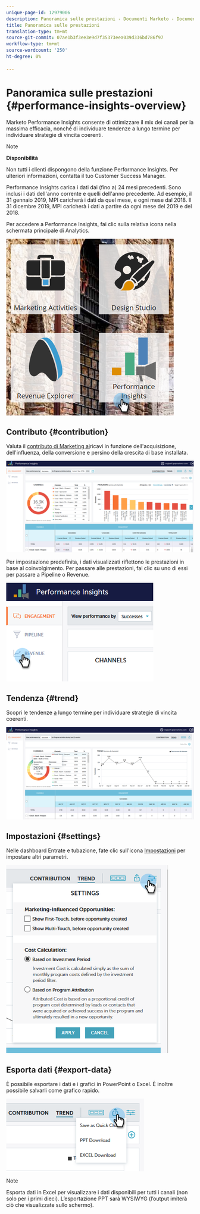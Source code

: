 ```yaml
---
unique-page-id: 12979006
description: Panoramica sulle prestazioni - Documenti Marketo - Documentazione del prodotto
title: Panoramica sulle prestazioni
translation-type: tm+mt
source-git-commit: 07ae1b3f3ee3e9d7f35373eea039d336bd786f97
workflow-type: tm+mt
source-wordcount: '250'
ht-degree: 0%

---
```



# Panoramica sulle prestazioni {#performance-insights-overview}

Marketo Performance Insights consente di ottimizzare il mix dei canali per la massima efficacia, nonché di individuare tendenze a lungo termine per individuare strategie di vincita coerenti.

>[!NOTE]
>
>**Disponibilità**
>
>Non tutti i clienti dispongono della funzione Performance Insights. Per ulteriori informazioni, contatta il tuo Customer Success Manager.

Performance Insights carica i dati dai (fino a) 24 mesi precedenti. Sono inclusi i dati dell&#39;anno corrente e quelli dell&#39;anno precedente. Ad esempio, il 31 gennaio 2019, MPI caricherà i dati da quel mese, e ogni mese dal 2018. Il 31 dicembre 2019, MPI caricherà i dati a partire da ogni mese del 2019 e del 2018.

Per accedere a Performance Insights, fai clic sulla relativa icona nella schermata principale di Analytics.

![](assets/one.png)

## Contributo {#contribution}

Valuta il [contributo di Marketing ai](http://docs.marketo.com/x/QAvG)ricavi in funzione dell&#39;acquisizione, dell&#39;influenza, della conversione e persino della crescita di base installata.

![](assets/two.png)

Per impostazione predefinita, i dati visualizzati riflettono le prestazioni in base al coinvolgimento. Per passare alle prestazioni, fai clic su uno di essi per passare a Pipeline o Revenue.

![](assets/3.png)

## Tendenza {#trend}

Scopri le tendenze [a](http://docs.marketo.com/x/QgvG) lungo termine per individuare strategie di vincita coerenti.

![](assets/4.png)

## Impostazioni {#settings}

Nelle dashboard Entrate e tubazione, fate clic sull&#39;icona [Impostazioni](http://docs.marketo.com/x/pIDS) per impostare altri parametri.

![](assets/5.png)

## Esporta dati {#export-data}

È possibile esportare i dati e i grafici in PowerPoint o Excel. È inoltre possibile salvarli come grafico [](https://docs.marketo.com/x/iRLG)rapido.

![](assets/6.png)

>[!NOTE]
>
>Esporta dati in Excel per visualizzare i dati disponibili per tutti i canali (non solo per i primi dieci). L’esportazione PPT sarà WYSIWYG (l’output imiterà ciò che visualizzate sullo schermo).


